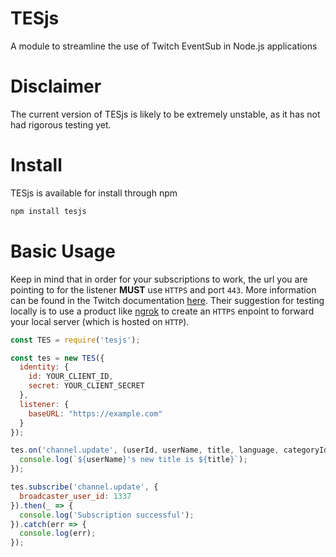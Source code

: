 # TESjs
A module to streamline the use of Twitch EventSub in Node.js applications

# Disclaimer
The current version of TESjs is likely to be extremely unstable, as it has not had rigorous testing yet.

# Install
TESjs is available for install through npm
```sh
npm install tesjs
```

# Basic Usage
Keep in mind that in order for your subscriptions to work, the url you are pointing to for the listener **MUST** use `HTTPS` and port `443`.  More information can be found in the Twitch documentation [here](https://dev.twitch.tv/docs/eventsub).  Their suggestion for testing locally is to use a product like [ngrok](https://ngrok.com/) to create an `HTTPS` enpoint to forward your local server (which is hosted on `HTTP`).
```js
const TES = require('tesjs');

const tes = new TES({
  identity: {
    id: YOUR_CLIENT_ID,
    secret: YOUR_CLIENT_SECRET
  },
  listener: {
    baseURL: "https://example.com"
  }
});

tes.on('channel.update', (userId, userName, title, language, categoryId, categoryName, isMature) => {
  console.log(`${userName}'s new title is ${title}`);
});

tes.subscribe('channel.update', {
  broadcaster_user_id: 1337
}).then(_ => {
  console.log('Subscription successful');
}).catch(err => {
  console.log(err);
});
```
